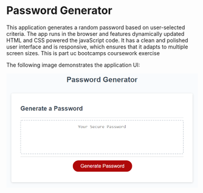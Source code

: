 # Password Generator

This application generates a random password based on user-selected criteria. The app runs in the browser and features dynamically updated HTML and CSS powered the javaScript code. It has a clean and polished user interface and is responsive, which ensures that it adapts to multiple screen sizes.
This is part uc bootcamps coursework exercise

The following image demonstrates the application UI:

![password-generator-schreenshot](https://github.com/Ajmaljalal/password-generator/blob/master/passwod-generator.png)

